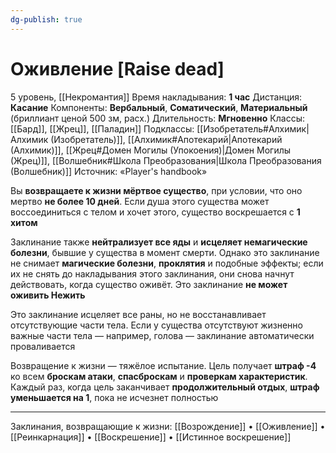 ```yaml
---
dg-publish: true
---
```

# Оживление [Raise dead]
5 уровень, [[Некромантия]]
Время накладывания: **1 час**
Дистанция: **Касание**
Компоненты: **Вербальный**, **Соматический**, **Материальный** (бриллиант ценой 500 зм, расх.)
Длительность: **Мгновенно**
Классы: [[Бард]], [[Жрец]], [[Паладин]]
Подклассы: [[Изобретатель#Алхимик|Алхимик (Изобретатель)]], [[Алхимик#Апотекарий|Апотекарий (Алхимик)]], [[Жрец#Домен Могилы (Упокоения)|Домен Могилы (Жрец)]], [[Волшебник#Школа Преобразования|Школа Преобразования (Волшебник)]]
Источник: «Player's handbook»

Вы **возвращаете к жизни мёртвое существо**, при условии, что оно мертво **не более 10 дней**. Если душа этого существа может воссоединиться с телом и хочет этого, существо воскрешается с **1 хитом**

Заклинание также **нейтрализует все яды** и **исцеляет немагические болезни**, бывшие у существа в момент смерти. Однако это заклинание не снимает **магические болезни**, **проклятия** и подобные эффекты; если их не снять до накладывания этого заклинания, они снова начнут действовать, когда существо оживёт. Это заклинание **не может оживить Нежить**

Это заклинание исцеляет все раны, но не восстанавливает отсутствующие части тела. Если у существа отсутствуют жизненно важные части тела — например, голова — заклинание автоматически проваливается

Возвращение к жизни — тяжёлое испытание. Цель получает **штраф -4** ко всем **броскам атаки**, **спасброскам** и **проверкам характеристик**. Каждый раз, когда цель заканчивает **продолжительный отдых**, **штраф уменьшается на 1**, пока не исчезнет полностью

---

Заклинания, возвращающие к жизни: [[Возрождение]] • [[Оживление]] • [[Реинкарнация]] • [[Воскрешение]] • [[Истинное воскрешение]]